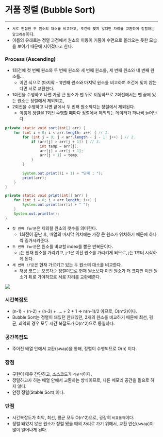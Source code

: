 # 거품 정렬 (Bubble Sort)

---

- `서로 인접한 두 원소의 대소를 비교하고, 조건에 맞지 않다면 자리를 교환하며 정렬하는 알고리즘`이다.
- 이름의 유래로는 정렬 과정에서 원소의 이동이 거품이 수면으로 올라오는 듯한 모습을 보이기 때문에 지어졌다고 한다.

### Process (Ascending)
- 1회전에 첫 번째 원소와 두 번째 원소와 세 번째 원소를, 세 번째 원소와 네 번째 원소를...
  - 이런 식으로 (마지막 - 1)번째 원소와 마지막 원소를 비교하여 조건에 맞지 않는다면 서로 교환한다.
- 1회전을 수행하고 나면 가장 큰 원소가 맨 뒤로 이동하므로 2회전에서는 맨 끝에 있는 원소는 정렬에서 제외되고,
- 2회전을 수행하고 나면 끝에서 두 번째 원소까지는 정렬에서 제외된다.
  - 이렇게 정렬을 1회전 수행할 때마다 정렬에서 제외되는 데이터가 하나씩 늘어난다.

```java
private static void sort(int[] arr) {
    for (int i = 0; i < arr.length; i++) { // 1.
        for (int j = 0; j < arr.length - i - 1; j++) { // 2.
            if (arr[j] > arr[j + 1]) { // 3.
                int temp = arr[j];
                arr[j] = arr[j + 1];
                arr[j + 1] = temp;
            }
        }
  
        System.out.print((i + 1) + "단계 : ");
        print(arr);
    }
}

private static void print(int[] arr) {
    for (int i = 0; i < arr.length; i++) {
        System.out.print(arr[i] + " ");
    }
    System.out.println();
}
```
- `첫 번째 for문`은 제외될 원소의 갯수를 의미한다.
  - 1회전이 끝난 후, 배열의 마지막 위치에는 가장 큰 원소가 위치하기 때문에 하나씩 증가시켜준다.
- `두 번째 for문`은 원소를 비교할 index를 뽑은 반복문이다. 
  - j는 현재 원소를 가리키고, j-1은 이전 원소를 가리키게 되므로, j는 1부터 시작하게 된다.
- `세 번째 if문`은 현재 가르키고 있는 두 원소의 대소를 비교한다. 
  - 해당 코드는 오름차순 정렬이므로 현재 원소보다 이전 원소가 더 크다면 이전 원소가 뒤로 가야하므로 서로 자리를 교환해준다.

<img src="https://github.com/GimunLee/tech-refrigerator/raw/master/Algorithm/resources/bubble-sort-001.gif">

### 시간복잡도
- (n-1) + (n-2) + (n-3) + .... + 2 + 1 => n(n-1)/2 이므로, O(n^2)이다.
- Bubble Sort는 정렬이 돼있던 안돼있던, 2개의 원소를 비교하기 때문에 최선, 평균, 최악의 경우 모두 시간 복잡도가 O(n^2)으로 동일하다.

### 공간복잡도
- 주어진 배열 안에서 교환(swap)을 통해, 정렬이 수행되므로 O(n) 이다.

### 장점
- 구현이 매우 간단하고, 소스코드가 `직관적`이다.
- 정렬하고자 하는 배열 안에서 교환하는 방식이므로, 다른 메모리 공간을 필요로 하지 않다.
- 안정 정렬(Stable Sort) 이다.

### 단점
- 시간복잡도가 최악, 최선, 평균 모두 O(n^2)으로, 굉장히 `비효율적`이다.
- 정렬 돼있지 않은 원소가 정렬 됐을 때의 자리로 가기 위해서, 교환 연산(swap)이 많이 일어나게 된다.